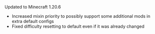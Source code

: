 Updated to Minecraft 1.20.6

- Increased mixin priority to possibly support some additional mods in extra default configs
- Fixed difficulty resetting to default even if it was already changed